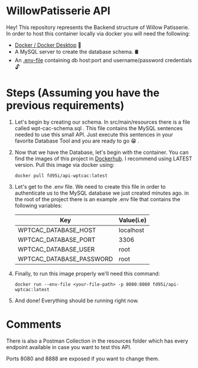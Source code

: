 # WillowPatisserie API

Hey! This repository represents the Backend structure of Willow Patisserie. In order to host this container locally via docker you will need the following:

- [Docker / Docker Desktop](https://docs.docker.com/get-docker/)  🐳
- A MySQL server to create the database schema. 🛢
- An [.env-file](https://docs.docker.com/engine/reference/commandline/run/#set-environment-variables--e---env---env-file) containing db host:port and username/password credentials 🔓

# Steps (Assuming you have the previous requirements)

 1. Let's begin by creating our schema. In src/main/resources there is a file called wpt-cac-schema.sql . This file contains the MySQL sentences needed to use this small API. Just execute this sentences in your favorite Database Tool and you are ready to go 😁 .
 
 2.  Now that we have the Database, let's begin with the container. You can find the images of this project in [Dockerhub](https://hub.docker.com/r/fd95i/api-wptcac). I recommend using LATEST version. Pull this image via docker using:

	 `docker pull fd95i/api-wptcac:latest`
 
 3. Let's get to the .env file. We need to create this file in order to authenticate us to the MySQL database we just created minutes ago. in the root of the project there is an example .env file that contains the following variables:
 
	|  Key | Value(i.e) |
	|-------------------------|--------|
	| 	WPTCAC_DATABASE_HOST | localhost |
	| 	WPTCAC_DATABASE_PORT | 3306 |
	| 	WPTCAC_DATABASE_USER | root |
	| 	WPTCAC_DATABASE_PASSWORD | root |


 4.  Finally, to run this image properly we'll need this command:
 
	 `docker run --env-file <your-file-path> -p 8080:8080 fd95i/api-wptcac:latest`
 
 5. And done! Everything should be running right now.



# Comments

There is also a Postman Collection in the resources folder which has every endpoint available in case you want to test this API. 

Ports 8080 and 8888 are exposed if you want to change them.
